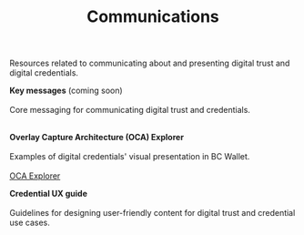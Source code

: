 ﻿---
title: Communications
sidebar_position: 2
---
Resources related to communicating about and presenting digital trust and digital credentials.

**Key messages** (coming soon) <br></br>
Core messaging for communicating digital trust and credentials. <br></br>
<!--[Key Messages->**INTERNAL LINK**](..) -->

**Overlay Capture Architecture (OCA) Explorer** <br></br>
Examples of digital credentials' visual presentation in BC Wallet. <br></br>
[OCA Explorer](https://bcgov.github.io/aries-oca-bundles/oca-explorer/)

**Credential UX guide** <br></br>
Guidelines for designing user-friendly content for digital trust and credential use cases. <br></br>
<!--[Credential UX Guide->**INTERNAL LINK**](..) -->
